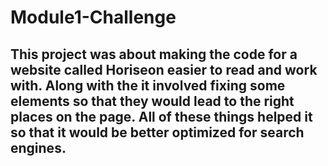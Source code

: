 # Module1-Challenge
## This project was about making the code for a website called Horiseon easier to read and work with. Along with the it involved fixing some elements so that they would lead to the right places on the page. All of these things helped it so that it would be better optimized for search engines.
